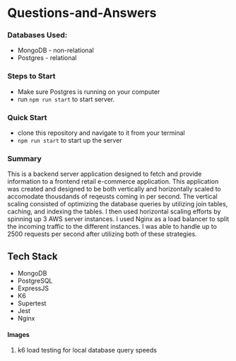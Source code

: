 # Questions-and-Answers

### Databases Used:
* MongoDB - non-relational
* Postgres - relational

### Steps to Start
* Make sure Postgres is running on your computer
* run ```npm run start``` to start server.

### Quick Start
* clone this repository and navigate to it from your terminal
* ```npm run start``` to start up the server

### Summary
This is a backend server application designed to fetch and provide information to a frontend retail e-commerce application. This application was created and designed to be both vertically and horizontally scaled to accomodate thousdands of reqeusts coming in per second. The vertical scaling consisted of optimizing the database queries by utilizing join tables, caching, and indexing the tables.
I then used horizontal scaling efforts by spinning up 3 AWS server instances. I used Nginx as a load balancer to split the incoming traffic to the different instances. I was able to handle up to 2500 requests per second after utilizing both of these strategies.

## Tech Stack
* MongoDB
* PostgreSQL
* ExpressJS
* K6
* Supertest
* Jest
* Nginx

#### Images
1. k6 load testing for local database query speeds
